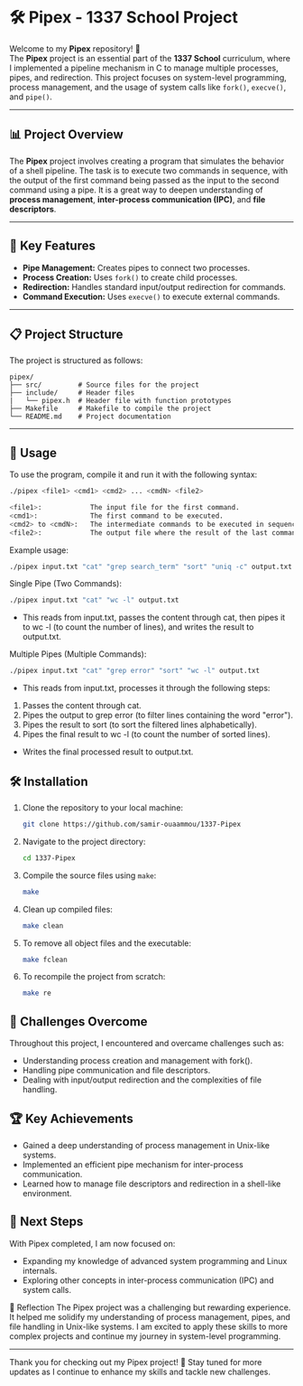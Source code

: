 # 🛠️ Pipex - 1337 School Project

Welcome to my **Pipex** repository! 🚀  
The **Pipex** project is an essential part of the **1337 School** curriculum, where I implemented a pipeline mechanism in C to manage multiple processes, pipes, and redirection. This project focuses on system-level programming, process management, and the usage of system calls like `fork()`, `execve()`, and `pipe()`.

---

## 📊 Project Overview

The **Pipex** project involves creating a program that simulates the behavior of a shell pipeline. The task is to execute two commands in sequence, with the output of the first command being passed as the input to the second command using a pipe. It is a great way to deepen understanding of **process management**, **inter-process communication (IPC)**, and **file descriptors**.

---

## 🔧 Key Features

- **Pipe Management:** Creates pipes to connect two processes.
- **Process Creation:** Uses `fork()` to create child processes.
- **Redirection:** Handles standard input/output redirection for commands.
- **Command Execution:** Uses `execve()` to execute external commands.

---

## 📋 Project Structure

The project is structured as follows:

```
pipex/
├── src/         # Source files for the project
├── include/     # Header files
|   └── pipex.h  # Header file with function prototypes
├── Makefile     # Makefile to compile the project
└── README.md    # Project documentation
```

---

## 📂 Usage

To use the program, compile it and run it with the following syntax:

```bash
./pipex <file1> <cmd1> <cmd2> ... <cmdN> <file2>

<file1>:            The input file for the first command.
<cmd1>:             The first command to be executed.
<cmd2> to <cmdN>:   The intermediate commands to be executed in sequence.
<file2>:            The output file where the result of the last command will be written.
```
Example usage:
```bash
./pipex input.txt "cat" "grep search_term" "sort" "uniq -c" output.txt
```
Single Pipe (Two Commands):
```bash
./pipex input.txt "cat" "wc -l" output.txt
```
- This reads from input.txt, passes the content through cat, then pipes it to wc -l (to count the number of lines), and writes the result to output.txt.

Multiple Pipes (Multiple Commands):
```bash
./pipex input.txt "cat" "grep error" "sort" "wc -l" output.txt
```
- This reads from input.txt, processes it through the following steps:
1. Passes the content through cat.
2. Pipes the output to grep error (to filter lines containing the word "error").
3. Pipes the result to sort (to sort the filtered lines alphabetically).
4. Pipes the final result to wc -l (to count the number of sorted lines).
- Writes the final processed result to output.txt.


## 🛠️ Installation

1. Clone the repository to your local machine:
   ```bash
   git clone https://github.com/samir-ouaammou/1337-Pipex
   ```

2. Navigate to the project directory:
   ```bash
   cd 1337-Pipex
   ```

3. Compile the source files using `make`:
   ```bash
   make
   ```

4. Clean up compiled files:
   ```bash
   make clean
   ```

5. To remove all object files and the executable:
   ```bash
   make fclean
   ```

6. To recompile the project from scratch:
   ```bash
   make re
   ```


## 🎯 Challenges Overcome
Throughout this project, I encountered and overcame challenges such as:
- Understanding process creation and management with fork().
- Handling pipe communication and file descriptors.
- Dealing with input/output redirection and the complexities of file handling.



## 🏆 Key Achievements
- Gained a deep understanding of process management in Unix-like systems.
- Implemented an efficient pipe mechanism for inter-process communication.
- Learned how to manage file descriptors and redirection in a shell-like environment.



## 🚀 Next Steps
With Pipex completed, I am now focused on:
- Expanding my knowledge of advanced system programming and Linux internals.
- Exploring other concepts in inter-process communication (IPC) and system calls.



🌟 Reflection
The Pipex project was a challenging but rewarding experience. It helped me solidify my understanding of process management, pipes, and file handling in Unix-like systems. I am excited to apply these skills to more complex projects and continue my journey in system-level programming.

---

Thank you for checking out my Pipex project! 🚀
Stay tuned for more updates as I continue to enhance my skills and tackle new challenges.
